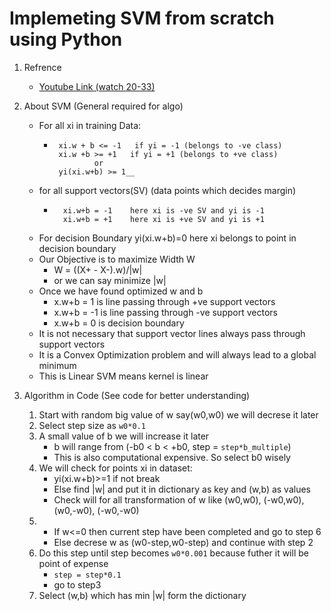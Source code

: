 # Implemeting SVM from scratch using Python

1. Refrence
	* [Youtube Link (watch 20-33)](https://youtu.be/mA5nwGoRAOo)

2. About SVM (General required for algo)
	* For all xi in training Data:
		 * ```	
		 	xi.w + b <= -1   if yi = -1 (belongs to -ve class)
		 	xi.w +b >= +1	if yi = +1 (belongs to +ve class)
		 			or
		 	yi(xi.w+b) >= 1__
		 	```
	* for all support vectors(SV) (data points which decides margin)
		* ```
			xi.w+b = -1    here xi is -ve SV and yi is -1
			xi.w+b = +1    here xi is +ve SV and yi is +1
			```
	* For decision Boundary yi(xi.w+b)=0 here xi belongs to point in decision boundary
	* Our Objective is to maximize Width W
		* W = ((X+ - X-).w)/|w|
		* or we can say minimize |w|
	* Once we have found optimized w and b
		* x.w+b = 1 is line passing through +ve support vectors
		* x.w+b = -1 is line passing through -ve support vectors
		* x.w+b = 0 is decision boundary
	* It is not necessary that support vector lines always pass through support vectors
	* It is a Convex Optimization problem and will always lead to a global minimum
	* This is Linear SVM means kernel is linear

3. Algorithm in Code (See code for better understanding)
	1. Start with random big value of w say(w0,w0) we will decrese it later
	2. Select step size as `w0*0.1` 
	3. A small value of b we will increase it later 
		* b will range from (-b0 < b < +b0, step = `step*b_multiple`)
		* This is also computational expensive. So select b0 wisely 
	4. We will check for points xi in dataset:
		* yi(xi.w+b)>=1 if not break
		* Else find |w| and put it in dictionary as key and (w,b) as values 
		* Check will for all transformation of w like (w0,w0), (-w0,w0), (w0,-w0), (-w0,-w0)
	5. 
		* If w<=0 then current step have been completed and go to step 6
		* Else decrese w as (w0-step,w0-step) and continue with step 2
	6.  Do this step until step becomes `w0*0.001` because futher it will be point of expense
		* `step = step*0.1` 
		* go to step3
	7. Select (w,b) which has min |w| form the dictionary